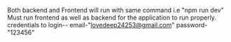 Both backend and Frontend will run with same command i.e "npm run dev"
Must run frontend as well as backend for the application to run properly.
credentials to login-- email-"lovedeep24253@gmail.com"  password- "123456"
